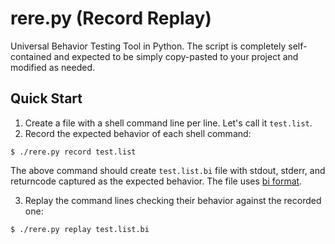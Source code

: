# rere.py (**Re**cord **Re**play)

Universal Behavior Testing Tool in Python. The script is completely self-contained and expected to be simply copy-pasted to your project and modified as needed.

## Quick Start

1. Create a file with a shell command line per line. Let's call it `test.list`.
2. Record the expected behavior of each shell command:
```console
$ ./rere.py record test.list
```
The above command should create `test.list.bi` file with stdout, stderr, and returncode captured as the expected behavior. The file uses [bi format](https://github.com/tsoding/bi-format).

3. Replay the command lines checking their behavior against the recorded one:
```console
$ ./rere.py replay test.list.bi
```

